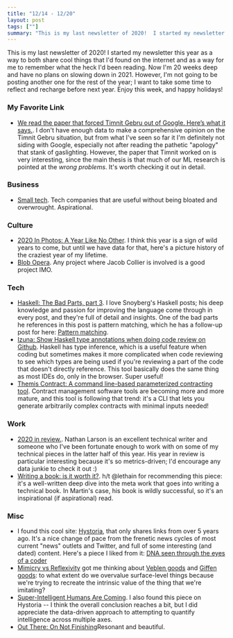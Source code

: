 ```yaml
---
title: "12/14 - 12/20"
layout: post
tags: [""]
summary: "This is my last newsletter of 2020!  I started my newsletter this year as a way to both share cool things that I'd found on the internet and as a way for me to remember what the heck I'd been reading.  Now I'm 20 weeks deep and have no plans on slowing down in 2021.  However, I'm not going to be posting another one for the rest of the year; I want to take some time to reflect and recharge before next year.  Enjoy this week, and happy holidays!"
---
```


This is my last newsletter of 2020!  I started my newsletter this year as a way to both share cool things that I'd found on the internet and as a way for me to remember what the heck I'd been reading.  Now I'm 20 weeks deep and have no plans on slowing down in 2021.  However, I'm not going to be posting another one for the rest of the year; I want to take some time to reflect and recharge before next year.  Enjoy this week, and happy holidays!

### My Favorite Link

* [We read the paper that forced Timnit Gebru out of Google. Here’s what it says.](https://www.technologyreview.com/2020/12/04/1013294/google-ai-ethics-research-paper-forced-out-timnit-gebru).  I don't have enough data to make a comprehensive opinion on the Timnit Gebru situation, but from what I've seen so far it I'm definitely not siding with Google, especially not after reading the pathetic "apology" that stank of gaslighting.  However, the paper that Timnit worked on is very interesting, since the main thesis is that much of our ML research is pointed at the _wrong problems_.  It's worth checking it out in detail.

### Business

* [Small tech](https://scattered-thoughts.net/writing/small-tech/).  Tech companies that are useful without being bloated and overwrought.  Aspirational.

### Culture

* [2020 In Photos: A Year Like No Other](https://www.nytimes.com/interactive/2020/world/year-in-pictures.html).  I think this year is a sign of wild years to come, but until we have data for that, here's a picture history of the craziest year of my lifetime.
* [Blob Opera](https://artsandculture.google.com/experiment/blob-opera/AAHWrq360NcGbw).  Any project where Jacob Collier is involved is a good project IMO.

### Tech

* [Haskell: The Bad Parts, part 3](https://www.snoyman.com/blog/2020/12/haskell-bad-parts-3).  I love Snoyberg's Haskell posts; his deep knowledge and passion for improving the language come through in every post, and they're full of detail and insights.  One of the bad parts he references in this post is pattern matching, which he has a follow-up post for here: [Pattern matching](https://www.fpcomplete.com/blog/pattern-matching/).
* [Izuna: Show Haskell type annotations when doing code review on Github](https://github.com/matsumonkie/izuna).  Haskell has type inference, which is a useful feature when coding but sometimes makes it more complicated when code reviewing to see which types are being used if you're reviewing a part of the code that doesn't directly reference.  This tool basically does the same thing as most IDEs do, only in the browser.  Super useful!
* [Themis Contract: A command line-based parameterized contracting tool](https://github.com/informalsystems/themis-contract).  Contract management software tools are becoming more and more mature, and this tool is following that trend: it's a CLI that lets you generate arbitrarily complex contracts with minimal inputs needed!  

### Work

* [2020 in review.](https://lethain.com/2020-in-review/).  Nathan Larson is an excellent technical writer and someone who I've been fortunate enough to work with on some of my technical pieces in the latter half of this year.  His year in review is particular interesting because it's so metrics-driven; I'd encourage any data junkie to check it out :)
* [Writing a book: is it worth it?](https://martin.kleppmann.com/2020/09/29/is-book-writing-worth-it.html).  h/t @lethain for recommending this piece: it's a well-written deep dive into the meta work that goes into writing a technical book.  In Martin's case, his book is wildly successful, so it's an inspirational (if aspirational) read.

### Misc

* I found this cool site: [Hystoria](https://hystoria.100millionbooks.org/), that only shares links from over 5 years ago.  It's a nice change of pace from the frenetic news cycles of most current "news" outlets and Twitter, and full of some interesting (and dated) content.  Here's a piece I liked from it: [DNA seen through the eyes of a coder](https://berthub.eu/amazing-dna/)
* [Mimicry vs Reflexivity](https://www.swyx.io/mimicry-reflexivity/) got me thinking about [Veblen goods](https://en.wikipedia.org/wiki/Veblen_good) and [Giffen goods](https://en.wikipedia.org/wiki/Giffen_good): to what extent do we overvalue surface-level things because we're trying to recreate the intrinsic value of the thing that we're imitating?
* [Super-Intelligent Humans Are Coming](http://nautil.us/issue/18/genius/super_intelligent-humans-are-coming).  I also found this piece on Hystoria -- I think the overall conclusion reaches a bit, but I did appreciate the data-driven approach to attempting to quantify intelligence across multiple axes.
* [Out There: On Not Finishing](https://longreads.com/2020/09/08/out-there-on-not-finishing/)Resonant and beautiful.
